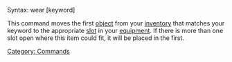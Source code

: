 Syntax: wear \[keyword\]

This command moves the first [object](:Category:Objects.md "wikilink")
from your [inventory](inventory "wikilink") that matches your keyword to
the appropriate [slot](slot "wikilink") in your
[equipment](equipment "wikilink"). If there is more than one slot open
where this item could fit, it will be placed in the first.

[Category: Commands](Category:_Commands "wikilink")
